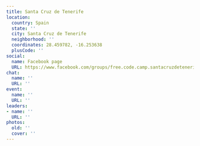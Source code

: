 ```yaml
---
title: Santa Cruz de Tenerife
location:
  country: Spain
  state: ''
  city: Santa Cruz de Tenerife
  neighborhood: ''
  coordinates: 28.459782, -16.253638
  plusCode: ''
social:
  name: Facebook page
  URL: https://www.facebook.com/groups/free.code.camp.santacruzdetenerife
chat:
  name: ''
  URL: ''
event:
  name: ''
  URL: ''
leaders:
- name: ''
  URL: ''
photos:
  old: ''
  cover: ''
---
```

